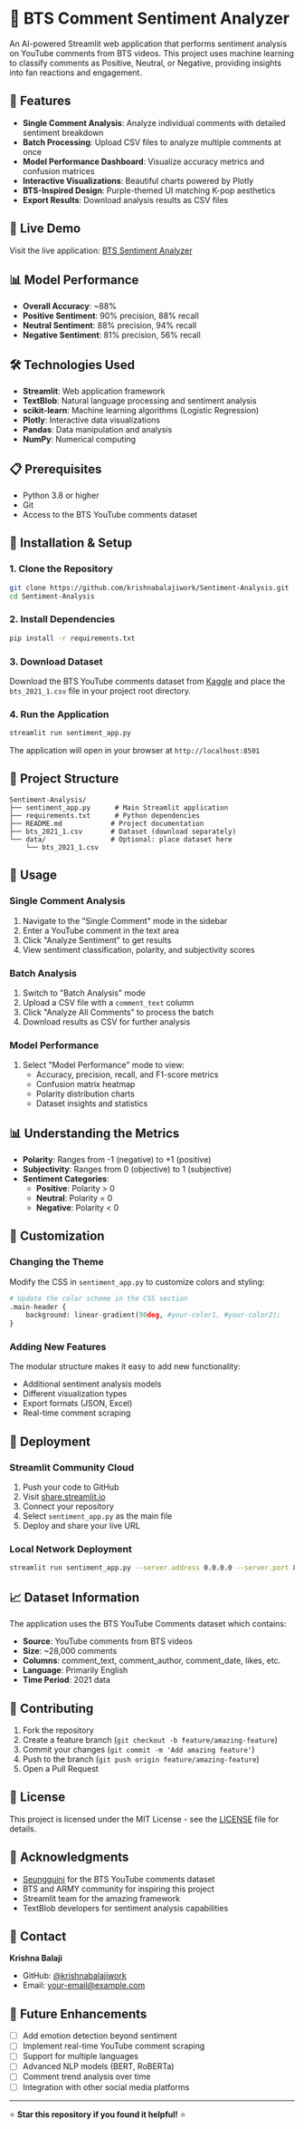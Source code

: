 # 🎤 BTS Comment Sentiment Analyzer

An AI-powered Streamlit web application that performs sentiment analysis on YouTube comments from BTS videos. This project uses machine learning to classify comments as Positive, Neutral, or Negative, providing insights into fan reactions and engagement.

## 🌟 Features

- **Single Comment Analysis**: Analyze individual comments with detailed sentiment breakdown
- **Batch Processing**: Upload CSV files to analyze multiple comments at once
- **Model Performance Dashboard**: Visualize accuracy metrics and confusion matrices
- **Interactive Visualizations**: Beautiful charts powered by Plotly
- **BTS-Inspired Design**: Purple-themed UI matching K-pop aesthetics
- **Export Results**: Download analysis results as CSV files

## 🚀 Live Demo

Visit the live application: [BTS Sentiment Analyzer](your-streamlit-url-here)

## 📊 Model Performance

- **Overall Accuracy**: ~88%
- **Positive Sentiment**: 90% precision, 88% recall
- **Neutral Sentiment**: 88% precision, 94% recall  
- **Negative Sentiment**: 81% precision, 56% recall

## 🛠️ Technologies Used

- **Streamlit**: Web application framework
- **TextBlob**: Natural language processing and sentiment analysis
- **scikit-learn**: Machine learning algorithms (Logistic Regression)
- **Plotly**: Interactive data visualizations
- **Pandas**: Data manipulation and analysis
- **NumPy**: Numerical computing

## 📋 Prerequisites

- Python 3.8 or higher
- Git
- Access to the BTS YouTube comments dataset

## 🔧 Installation & Setup

### 1. Clone the Repository

```bash
git clone https://github.com/krishnabalajiwork/Sentiment-Analysis.git
cd Sentiment-Analysis
```

### 2. Install Dependencies

```bash
pip install -r requirements.txt
```

### 3. Download Dataset

Download the BTS YouTube comments dataset from [Kaggle](https://www.kaggle.com/datasets/seungguini/bts-youtube-comments) and place the `bts_2021_1.csv` file in your project root directory.

### 4. Run the Application

```bash
streamlit run sentiment_app.py
```

The application will open in your browser at `http://localhost:8501`

## 📁 Project Structure

```
Sentiment-Analysis/
├── sentiment_app.py      # Main Streamlit application
├── requirements.txt      # Python dependencies
├── README.md            # Project documentation
├── bts_2021_1.csv       # Dataset (download separately)
└── data/                # Optional: place dataset here
    └── bts_2021_1.csv
```

## 🎯 Usage

### Single Comment Analysis
1. Navigate to the "Single Comment" mode in the sidebar
2. Enter a YouTube comment in the text area
3. Click "Analyze Sentiment" to get results
4. View sentiment classification, polarity, and subjectivity scores

### Batch Analysis
1. Switch to "Batch Analysis" mode
2. Upload a CSV file with a `comment_text` column
3. Click "Analyze All Comments" to process the batch
4. Download results as CSV for further analysis

### Model Performance
1. Select "Model Performance" mode to view:
   - Accuracy, precision, recall, and F1-score metrics
   - Confusion matrix heatmap
   - Polarity distribution charts
   - Dataset insights and statistics

## 📊 Understanding the Metrics

- **Polarity**: Ranges from -1 (negative) to +1 (positive)
- **Subjectivity**: Ranges from 0 (objective) to 1 (subjective)
- **Sentiment Categories**:
  - **Positive**: Polarity > 0
  - **Neutral**: Polarity = 0
  - **Negative**: Polarity < 0

## 🎨 Customization

### Changing the Theme
Modify the CSS in `sentiment_app.py` to customize colors and styling:

```python
# Update the color scheme in the CSS section
.main-header {
    background: linear-gradient(90deg, #your-color1, #your-color2);
}
```

### Adding New Features
The modular structure makes it easy to add new functionality:
- Additional sentiment analysis models
- Different visualization types
- Export formats (JSON, Excel)
- Real-time comment scraping

## 🚀 Deployment

### Streamlit Community Cloud

1. Push your code to GitHub
2. Visit [share.streamlit.io](https://share.streamlit.io)
3. Connect your repository
4. Select `sentiment_app.py` as the main file
5. Deploy and share your live URL

### Local Network Deployment

```bash
streamlit run sentiment_app.py --server.address 0.0.0.0 --server.port 8501
```

## 📈 Dataset Information

The application uses the BTS YouTube Comments dataset which contains:
- **Source**: YouTube comments from BTS videos
- **Size**: ~28,000 comments
- **Columns**: comment_text, comment_author, comment_date, likes, etc.
- **Language**: Primarily English
- **Time Period**: 2021 data

## 🤝 Contributing

1. Fork the repository
2. Create a feature branch (`git checkout -b feature/amazing-feature`)
3. Commit your changes (`git commit -m 'Add amazing feature'`)
4. Push to the branch (`git push origin feature/amazing-feature`)
5. Open a Pull Request

## 📝 License

This project is licensed under the MIT License - see the [LICENSE](LICENSE) file for details.

## 🙏 Acknowledgments

- [Seungguini](https://www.kaggle.com/seungguini) for the BTS YouTube comments dataset
- BTS and ARMY community for inspiring this project
- Streamlit team for the amazing framework
- TextBlob developers for sentiment analysis capabilities

## 📧 Contact

**Krishna Balaji**
- GitHub: [@krishnabalajiwork](https://github.com/krishnabalajiwork)
- Email: your-email@example.com

## 🔮 Future Enhancements

- [ ] Add emotion detection beyond sentiment
- [ ] Implement real-time YouTube comment scraping
- [ ] Support for multiple languages
- [ ] Advanced NLP models (BERT, RoBERTa)
- [ ] Comment trend analysis over time
- [ ] Integration with other social media platforms

---

⭐ **Star this repository if you found it helpful!** ⭐